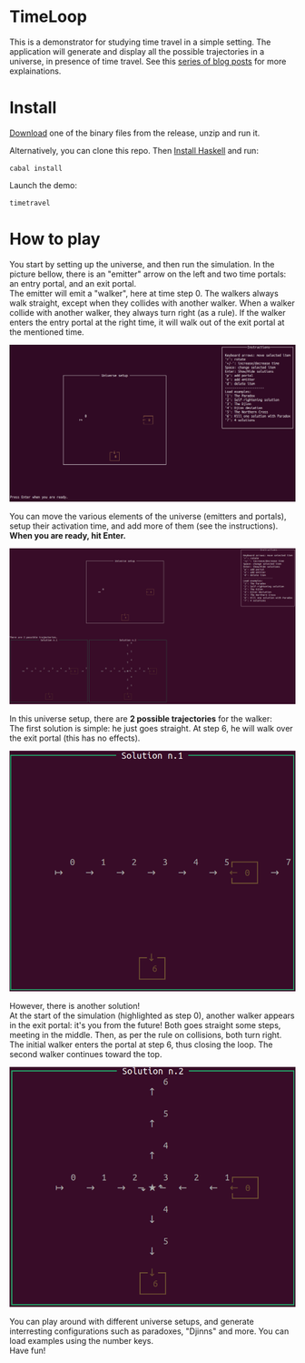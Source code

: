 # TimeLoop

This is a demonstrator for studying time travel in a simple setting.
The application will generate and display all the possible trajectories in a universe, in presence of time travel.
See this [series of blog posts](https://www.corentindupont.info/blog/posts/Cosmology/2022-04-04-TimeTravel2.html) for more explainations.

Install
=======

[Download](https://github.com/cdupont/Timeloop/releases/tag/v1.0) one of the binary files from the release, unzip and run it.

Alternatively, you can clone this repo. Then [Install  Haskell](https://www.haskell.org/ghcup/) and run:
```
cabal install
```
Launch the demo:
```
timetravel
```


How to play
===========

You start by setting up the universe, and then run the simulation.
In the picture bellow, there is an "emitter" arrow on the left and two time portals: an entry portal, and an exit portal.    
The emitter will emit a "walker", here at time step 0.
The walkers always walk straight, except when they collides with another walker. 
When a walker collide with another walker, they always turn right (as a rule).
If the walker enters the entry portal at the right time, it will walk out of the exit portal at the mentioned time.
   
![start](img/start.png)

You can move the various elements of the universe (emitters and portals), setup their activation time, and add more of them (see the instructions).   
**When you are ready, hit Enter.**

![whole](img/whole.gif)

In this universe setup, there are **2 possible trajectories** for the walker:   
The first solution is simple: he just goes straight. At step 6, he will walk over the exit portal (this has no effects).

![sol1](img/sol1.gif)

However, there is another solution!   
At the start of the simulation (highlighted as step 0), another walker appears in the exit portal: it's you from the future! Both goes straight some steps, meeting in the middle. Then, as per the rule on collisions, both turn right. The initial walker enters the portal at step 6, thus closing the loop. The second walker continues toward the top.

![sol2](img/sol2.gif)

You can play around with different universe setups, and generate interresting configurations such as paradoxes, "Djinns" and more.
You can load examples using the number keys.   
Have fun!
